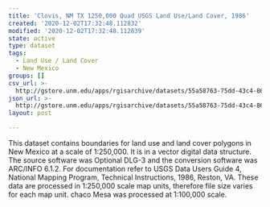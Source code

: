 ```yaml
---
title: 'Clovis, NM TX 1250,000 Quad USGS Land Use/Land Cover, 1986'
created: '2020-12-02T17:32:48.112832'
modified: '2020-12-02T17:32:48.112839'
state: active
type: dataset
tags:
  - Land Use / Land Cover
  - New Mexico
groups: []
csv_url: >-
  http://gstore.unm.edu/apps/rgisarchive/datasets/55a58763-75dd-43c4-8605-12be5274d053/clovisshp.derived.csv
json_url: >-
  http://gstore.unm.edu/apps/rgisarchive/datasets/55a58763-75dd-43c4-8605-12be5274d053/clovisshp.derived.json
layout: post

---
```

This dataset contains boundaries for land use and land cover polygons in New Mexico at a scale of 1:250,000. It is in a vector digital data structure. The source software was Optional DLG-3 and the conversion software was ARC/INFO 6.1.2. For documentation refer to USGS Data Users Guide 4, National Mapping Program, Technical Instructions, 1986, Reston, VA. These data are processed in 1:250,000 scale map units, therefore file size varies for each map unit. chaco Mesa was processed at 1:100,000 scale.
